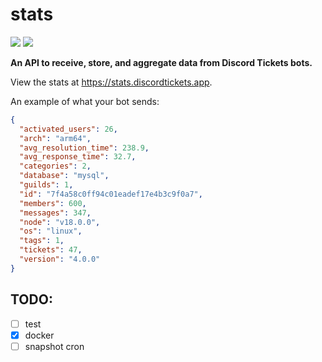 # stats

![](https://img.shields.io/badge/dynamic/json?color=5865F2&label=bots&query=clients.total&url=https%3A%2F%2Fstats.discordtickets.app%2Fapi%2Fv3%2Fcurrent&logo=discord&logoColor=white&style=for-the-badge)
![](https://img.shields.io/badge/dynamic/json?color=5865F2&label=tickets&query=tickets&url=https%3A%2F%2Fstats.discordtickets.app%2Fapi%2Fv3%2Fcurrent&logo=discord&logoColor=white&style=for-the-badge)

**An API to receive, store, and aggregate data from Discord Tickets bots.**

View the stats at <https://stats.discordtickets.app>.

An example of what your bot sends:

```json
{
  "activated_users": 26,
  "arch": "arm64",
  "avg_resolution_time": 238.9,
  "avg_response_time": 32.7,
  "categories": 2,
  "database": "mysql",
  "guilds": 1,
  "id": "7f4a58c0ff94c01eadef17e4b3c9f0a7",
  "members": 600,
  "messages": 347,
  "node": "v18.0.0",
  "os": "linux",
  "tags": 1,
  "tickets": 47,
  "version": "4.0.0"
}
```


## TODO:

- [ ] test
- [x] docker
- [ ] snapshot cron